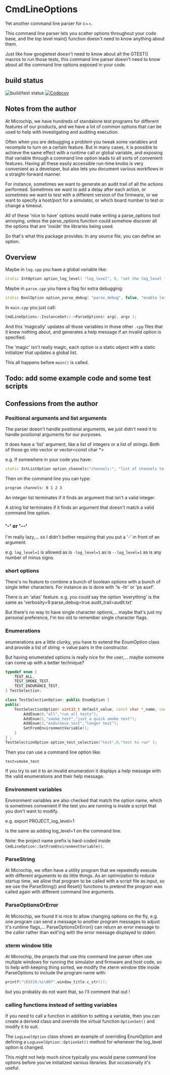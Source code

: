 # CmdLineOptions
Yet another command line parser for c++.

This command line parser lets you scatter options throughout your code base, and the top level main() function doesn't need to know anything about them.

Just like how googletest doesn't need to know about all the GTEST() macros to run those tests, this command line parser doesn't need to know about all the command line options exposed in your code.

## build status

![build/test status](https://github.com/byronwatt/CmdLineOptions/actions/workflows/c-cpp.yml/badge.svg)
[![Codecov](https://codecov.io/gh/byronwatt/CmdLineOptions/coverage.svg?branch=main)](https://codecov.io/gh/byronwatt/CmdLineOptions/branch/main)

## Notes from the author 

At Microchip, we have hundreds of standalone test programs for different features of our products, and we have a lot of common options that can be used to help with investigating and auditing execution.  

Often when you are debugging a problem you tweak some variables and recompile to turn on a certain feature.  But in many cases, it is possible to achieve the same effect with a runtime call or global variable, and exposing that variable through a command line option leads to all sorts of convenient features.  Having all these easily accessible run-time knobs is very convenient as a developer, but also lets you document various workflows in a straight-forward manner.

For instance, sometimes we want to generate an audit trail of all the actions performed. Sometimes we want to add a delay after each action, or sometimes we want to test with a different version of the firmware, or we want to specify a host/port for a simulator, or which board number to test or change a timeout.

All of these 'nice to have' options would make writing a parse_options tool annoying, unless the parse_options function could somehow discover all the options that are 'inside' the libraries being used.

So that's what this package provides: In any source file, you can define an option.

## Overview 

Maybe in `log.cpp` you have a global variable like:
```c++
static IntOption option_log_level( "log_level", 0, "set the log_level from 0..9" );
```

Maybe in `parse.cpp` you have a flag for extra debugging:
```c++
static BoolOption option_parse_debug( "parse_debug", false, "enable lots of debugging for the parser" );
```

In `main.cpp` you just call:
```c++
CmdLineOptions::InstanceGet()->ParseOptions( argc, argv );
```
And this 'magically' updates all those variables in those other `.cpp` files that it knew nothing about, and generates a help message if an invalid option is specified.

The 'magic' isn't really magic, each option is a static object with a static initializer that updates a global list.

This all happens before `main()` is called.

## Todo: add some example code and some test scripts

## Confessions from the author

### Positional arguments and list arguments

The parser doesn't handle positional arguments, we just didn't need it to handle positional arguments for our purposes.

It does have a 'list' argument, like a list of integers or a list of strings.  Both of those go into vector<int> or vector<const char *>

e.g. If somewhere in your code you have:

```c++
static IntListOption option_channels("channels:", "list of channels to use");
```
Then on the command line you can type:
```bash
program channels: 0 1 2 3
```

An integer list terminates if it finds an argument that isn't a valid integer.

A string list terminates if it finds an argument that doesn't match a valid command line option.

### '-' or '--'

I'm really lazy,... so I didn't bother requiring that you put a '-' in front of an argument.

e.g.  `log_level=1` is allowed as is `-log_level=1` as is `--log_level=1` as is any number of minus signs.

### short options

There's no feature to combine a bunch of boolean options with a bunch of single letter characters.  For instance as is done with 'ls -ltr' or 'ps auxf'.

There is an 'alias' feature.  e.g. you could say the option 'everything' is the same as 'verbosity=9 parse_debug=true audit_trail=audit.txt' 

But there's no way to have single character options,... maybe that's just my personal preference, I'm too old to remember single character flags.

### Enumerations

enumerations are a little clunky, you have to extend the EnumOption class and provide a list of string -> value pairs in the constructor.

But having enumerated options is really nice for the user,... maybe someone can come up with a better technique?

```c++
typedef enum {
    TEST_ALL,
    TEST_SMOKE_TEST,
    TEST_ENDURANCE_TEST,
} TestSelection;

class TestSelectionOption: public EnumOption {
public:
    TestSelectionOption( uint32_t default_value, const char *_name, const char *_usage_message ) : EnumOption(default_value,_name,_usage_message) {
        AddEnum(0,"all","run all tests");
        AddEnum(1,"smoke_test","just a quick smoke test");
        AddEnum(2,"endurance_test","longer test");
        SetFromEnvironmentVariable();
    }
} ;
TestSelectionOption option_test_selection("test",0,"test to run" );
```

Then you can use a command line option like:
```
test=smoke_test
```
If you try to set it to an invalid enumeration it displays a help message with the valid enumerations and their help message.


### Environment variables

Environment variables are also checked that match the option name, which is sometimes convenient if the test you are running is inside a script that you don't want to modify.

e.g. export PROJECT_log_level=1

Is the same as adding log_level=1 on the command line.
    
Note: the project name prefix is hard-coded inside `CmdLineOption::SetFromEnvironmentVariable()`.

### ParseString

At Microchip, we often have a utility program that we repeatedly execute with different arguments to do little things.  As an optimization to reduce startup time, we allow that program to be called with a script file as input, so we use the ParseString() and Reset() functions to pretend the program was called again with different command line arguments.

### ParseOptionsOrError

At Microchip, we found it is nice to allow changing options on the fly, e.g. one program can send a message to another program messages to adjust it's runtime flags,...  ParseOptionsOrError() can return an error message to the caller rather than exit'ing with the error message displayed to stderr. 

### xterm window title

At Microchip, the projects that use this command line parser often use multiple windows for running the simulator and firmware and host code, so to help with keeping thing sorted, we modify the xterm window title inside ParseOptions to include the program name with:

```c++
printf("\033]0;%s\007",window_title.c_str());
```

but you probably do not want that, so I'll comment that out !

### calling functions instead of setting variables

If you need to call a function in addition to setting a variable, then you can create a derived class and override the virtual function `OptionSet()` and modify it to suit.

The `LogLevelOption` class shows an example of overriding EnumOption and defining a `LogLevelOption::OptionSet()` method for whenever the log_level option is changed.

This might not help much since typically you would parse command line options before you've initialized various libraries.  But occasionally it's useful.
